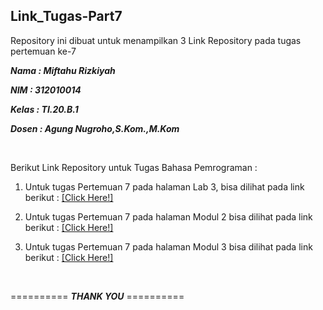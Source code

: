 ## Link_Tugas-Part7
Repository ini dibuat untuk menampilkan 3 Link Repository pada tugas pertemuan ke-7

***Nama : Miftahu Rizkiyah***

***NIM : 312010014***

***Kelas : TI.20.B.1***

***Dosen : Agung Nugroho,S.Kom.,M.Kom***

<br>

Berikut Link Repository untuk Tugas Bahasa Pemrograman : <br>

1. Untuk tugas Pertemuan 7 pada halaman Lab 3, bisa dilihat pada link berikut :
 [[Click Here!]](https://github.com/miftahurizkiyah/Pertemuan7_lab3)

2. Untuk tugas Pertemuan 7 pada halaman Modul 2 bisa dilihat pada link berikut :
 [[Click Here!]](https://github.com/miftahurizkiyah/TPart_7_Labspy02)

3. Untuk tugas Pertemuan 7 pada halaman Modul 3 bisa dilihat pada link berikut : 
 [[Click Here!]](https://github.com/miftahurizkiyah/labpy03)
 
 <br>

========== ***THANK YOU*** ==========

